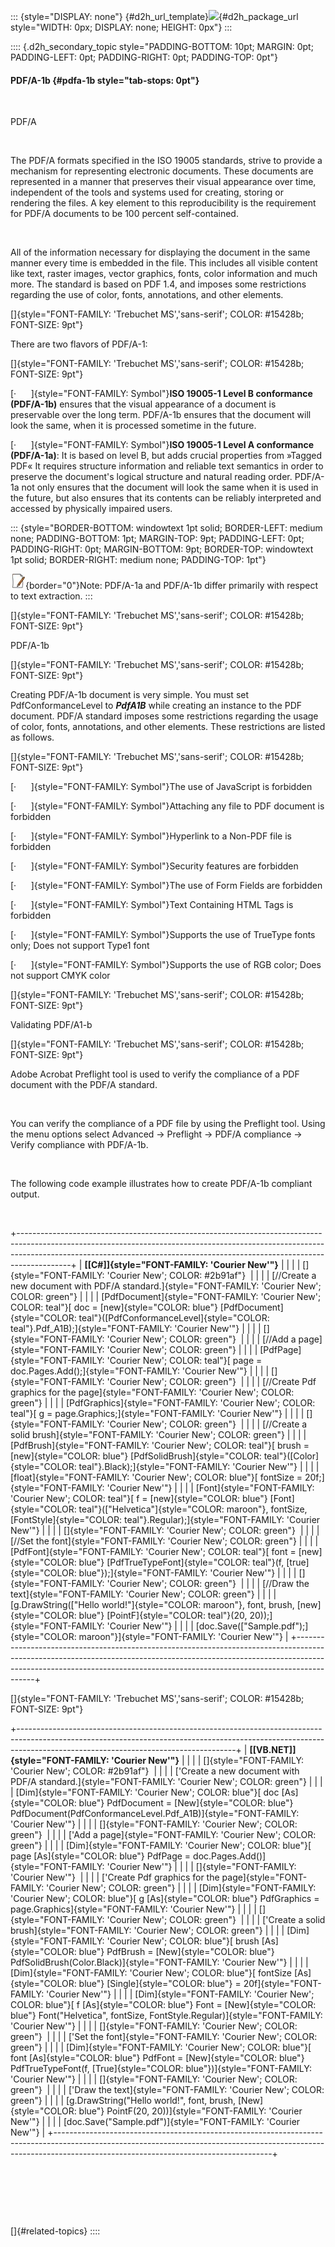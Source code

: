 ::: {style="DISPLAY: none"}
[](ms-xhelp:///?Id=d2h_url_template){#d2h_url_template}![](!package_url!){#d2h_package_url style="WIDTH: 0px; DISPLAY: none; HEIGHT: 0px"}
:::

:::: {.d2h_secondary_topic style="PADDING-BOTTOM: 10pt; MARGIN: 0pt; PADDING-LEFT: 0pt; PADDING-RIGHT: 0pt; PADDING-TOP: 0pt"}
#### PDF/A-1b {#pdfa-1b style="tab-stops: 0pt"}

 

PDF/A

 

The PDF/A formats specified in the ISO 19005 standards, strive to provide a mechanism for representing electronic documents. These documents are represented in a manner that preserves their visual appearance over time, independent of the tools and systems used for creating, storing or rendering the files. A key element to this reproducibility is the requirement for PDF/A documents to be 100 percent self-contained.

 

All of the information necessary for displaying the document in the same manner every time is embedded in the file. This includes all visible content like text, raster images, vector graphics, fonts, color information and much more. The standard is based on PDF 1.4, and imposes some restrictions regarding the use of color, fonts, annotations, and other elements.

[]{style="FONT-FAMILY: 'Trebuchet MS','sans-serif'; COLOR: #15428b; FONT-SIZE: 9pt"} 

There are two flavors of PDF/A-1:

[]{style="FONT-FAMILY: 'Trebuchet MS','sans-serif'; COLOR: #15428b; FONT-SIZE: 9pt"} 

[·      ]{style="FONT-FAMILY: Symbol"}**ISO 19005-1 Level B conformance (PDF/A-1b)** ensures that the visual appearance of a document is preservable over the long term. PDF/A-1b ensures that the document will look the same, when it is processed sometime in the future.

[·      ]{style="FONT-FAMILY: Symbol"}**ISO 19005-1 Level A conformance (PDF/A-1a)**: It is based on level B, but adds crucial properties from »Tagged PDF« It requires structure information and reliable text semantics in order to preserve the document\'s logical structure and natural reading order. PDF/A-1a not only ensures that the document will look the same when it is used in the future, but also ensures that its contents can be reliably interpreted and accessed by physically impaired users.

::: {style="BORDER-BOTTOM: windowtext 1pt solid; BORDER-LEFT: medium none; PADDING-BOTTOM: 1pt; MARGIN-TOP: 9pt; PADDING-LEFT: 0pt; PADDING-RIGHT: 0pt; MARGIN-BOTTOM: 9pt; BORDER-TOP: windowtext 1pt solid; BORDER-RIGHT: medium none; PADDING-TOP: 1pt"}
 

![](ImagesExt/image22_2.jpg){border="0"}Note: PDF/A-1a and PDF/A-1b differ primarily with respect to text extraction.
:::

[]{style="FONT-FAMILY: 'Trebuchet MS','sans-serif'; COLOR: #15428b; FONT-SIZE: 9pt"} 

PDF/A-1b

[]{style="FONT-FAMILY: 'Trebuchet MS','sans-serif'; COLOR: #15428b; FONT-SIZE: 9pt"} 

Creating PDF/A-1b document is very simple. You must set PdfConformanceLevel to ***PdfA1B*** while creating an instance to the PDF document. PDF/A standard imposes some restrictions regarding the usage of color, fonts, annotations, and other elements. These restrictions are listed as follows.

[]{style="FONT-FAMILY: 'Trebuchet MS','sans-serif'; COLOR: #15428b; FONT-SIZE: 9pt"} 

[·      ]{style="FONT-FAMILY: Symbol"}The use of JavaScript is forbidden

[·      ]{style="FONT-FAMILY: Symbol"}Attaching any file to PDF document is forbidden

[·      ]{style="FONT-FAMILY: Symbol"}Hyperlink to a Non-PDF file is forbidden

[·      ]{style="FONT-FAMILY: Symbol"}Security features are forbidden

[·      ]{style="FONT-FAMILY: Symbol"}The use of Form Fields are forbidden

[·      ]{style="FONT-FAMILY: Symbol"}Text Containing HTML Tags is forbidden

[·      ]{style="FONT-FAMILY: Symbol"}Supports the use of TrueType fonts only; Does not support Type1 font

[·      ]{style="FONT-FAMILY: Symbol"}Supports the use of RGB color; Does not support CMYK color

[]{style="FONT-FAMILY: 'Trebuchet MS','sans-serif'; COLOR: #15428b; FONT-SIZE: 9pt"} 

Validating PDF/A1-b

[]{style="FONT-FAMILY: 'Trebuchet MS','sans-serif'; COLOR: #15428b; FONT-SIZE: 9pt"} 

Adobe Acrobat Preflight tool is used to verify the compliance of a PDF document with the PDF/A standard.

 

You can verify the compliance of a PDF file by using the Preflight tool. Using the menu options select Advanced -\> Preflight -\> PDF/A compliance -\> Verify compliance with PDF/A-1b.

 

The following code example illustrates how to create PDF/A-1b compliant output.

 

+-------------------------------------------------------------------------------------------------------------------------------------------------------------------------------------------------------------------------------------------------------+
| **[\[C#\]]{style="FONT-FAMILY: 'Courier New'"}**                                                                                                                                                                                                      |
|                                                                                                                                                                                                                                                       |
| []{style="FONT-FAMILY: 'Courier New'; COLOR: #2b91af"}                                                                                                                                                                                                |
|                                                                                                                                                                                                                                                       |
| [//Create a new document with PDF/A standard.]{style="FONT-FAMILY: 'Courier New'; COLOR: green"}                                                                                                                                                      |
|                                                                                                                                                                                                                                                       |
| [PdfDocument]{style="FONT-FAMILY: 'Courier New'; COLOR: teal"}[ doc = [new]{style="COLOR: blue"} [PdfDocument]{style="COLOR: teal"}([PdfConformanceLevel]{style="COLOR: teal"}.Pdf_A1B);]{style="FONT-FAMILY: 'Courier New'"}                         |
|                                                                                                                                                                                                                                                       |
| []{style="FONT-FAMILY: 'Courier New'; COLOR: green"}                                                                                                                                                                                                  |
|                                                                                                                                                                                                                                                       |
| [//Add a page]{style="FONT-FAMILY: 'Courier New'; COLOR: green"}                                                                                                                                                                                      |
|                                                                                                                                                                                                                                                       |
| [PdfPage]{style="FONT-FAMILY: 'Courier New'; COLOR: teal"}[ page = doc.Pages.Add();]{style="FONT-FAMILY: 'Courier New'"}                                                                                                                              |
|                                                                                                                                                                                                                                                       |
| []{style="FONT-FAMILY: 'Courier New'; COLOR: green"}                                                                                                                                                                                                  |
|                                                                                                                                                                                                                                                       |
| [//Create Pdf graphics for the page]{style="FONT-FAMILY: 'Courier New'; COLOR: green"}                                                                                                                                                                |
|                                                                                                                                                                                                                                                       |
| [PdfGraphics]{style="FONT-FAMILY: 'Courier New'; COLOR: teal"}[ g = page.Graphics;]{style="FONT-FAMILY: 'Courier New'"}                                                                                                                               |
|                                                                                                                                                                                                                                                       |
| []{style="FONT-FAMILY: 'Courier New'; COLOR: green"}                                                                                                                                                                                                  |
|                                                                                                                                                                                                                                                       |
| [//Create a solid brush]{style="FONT-FAMILY: 'Courier New'; COLOR: green"}                                                                                                                                                                            |
|                                                                                                                                                                                                                                                       |
| [PdfBrush]{style="FONT-FAMILY: 'Courier New'; COLOR: teal"}[ brush = [new]{style="COLOR: blue"} [PdfSolidBrush]{style="COLOR: teal"}([Color]{style="COLOR: teal"}.Black);]{style="FONT-FAMILY: 'Courier New'"}                                        |
|                                                                                                                                                                                                                                                       |
| [float]{style="FONT-FAMILY: 'Courier New'; COLOR: blue"}[ fontSize = 20f;]{style="FONT-FAMILY: 'Courier New'"}                                                                                                                                        |
|                                                                                                                                                                                                                                                       |
| [Font]{style="FONT-FAMILY: 'Courier New'; COLOR: teal"}[ f = [new]{style="COLOR: blue"} [Font]{style="COLOR: teal"}([\"Helvetica\"]{style="COLOR: maroon"}, fontSize, [FontStyle]{style="COLOR: teal"}.Regular);]{style="FONT-FAMILY: 'Courier New'"} |
|                                                                                                                                                                                                                                                       |
| []{style="FONT-FAMILY: 'Courier New'; COLOR: green"}                                                                                                                                                                                                  |
|                                                                                                                                                                                                                                                       |
| [//Set the font]{style="FONT-FAMILY: 'Courier New'; COLOR: green"}                                                                                                                                                                                    |
|                                                                                                                                                                                                                                                       |
| [PdfFont]{style="FONT-FAMILY: 'Courier New'; COLOR: teal"}[ font = [new]{style="COLOR: blue"} [PdfTrueTypeFont]{style="COLOR: teal"}(f, [true]{style="COLOR: blue"});]{style="FONT-FAMILY: 'Courier New'"}                                            |
|                                                                                                                                                                                                                                                       |
| []{style="FONT-FAMILY: 'Courier New'; COLOR: green"}                                                                                                                                                                                                  |
|                                                                                                                                                                                                                                                       |
| [//Draw the text]{style="FONT-FAMILY: 'Courier New'; COLOR: green"}                                                                                                                                                                                   |
|                                                                                                                                                                                                                                                       |
| [g.DrawString([\"Hello world!\"]{style="COLOR: maroon"}, font, brush, [new]{style="COLOR: blue"} [PointF]{style="COLOR: teal"}(20, 20));]{style="FONT-FAMILY: 'Courier New'"}                                                                         |
|                                                                                                                                                                                                                                                       |
| [doc.Save([\"Sample.pdf\");]{style="COLOR: maroon"}]{style="FONT-FAMILY: 'Courier New'"}                                                                                                                                                              |
+-------------------------------------------------------------------------------------------------------------------------------------------------------------------------------------------------------------------------------------------------------+

[]{style="FONT-FAMILY: 'Trebuchet MS','sans-serif'; COLOR: #15428b; FONT-SIZE: 9pt"} 

+------------------------------------------------------------------------------------------------------------------------------------------------------------------------------------------------------------------+
| **[\[VB.NET\]]{style="FONT-FAMILY: 'Courier New'"}**                                                                                                                                                             |
|                                                                                                                                                                                                                  |
| []{style="FONT-FAMILY: 'Courier New'; COLOR: #2b91af"}                                                                                                                                                           |
|                                                                                                                                                                                                                  |
| [\'Create a new document with PDF/A standard.]{style="FONT-FAMILY: 'Courier New'; COLOR: green"}                                                                                                                 |
|                                                                                                                                                                                                                  |
| [Dim]{style="FONT-FAMILY: 'Courier New'; COLOR: blue"}[ doc [As]{style="COLOR: blue"} PdfDocument = [New]{style="COLOR: blue"} PdfDocument(PdfConformanceLevel.Pdf_A1B)]{style="FONT-FAMILY: 'Courier New'"}     |
|                                                                                                                                                                                                                  |
| []{style="FONT-FAMILY: 'Courier New'; COLOR: green"}                                                                                                                                                             |
|                                                                                                                                                                                                                  |
| [\'Add a page]{style="FONT-FAMILY: 'Courier New'; COLOR: green"}                                                                                                                                                 |
|                                                                                                                                                                                                                  |
| [Dim]{style="FONT-FAMILY: 'Courier New'; COLOR: blue"}[ page [As]{style="COLOR: blue"} PdfPage = doc.Pages.Add()]{style="FONT-FAMILY: 'Courier New'"}                                                            |
|                                                                                                                                                                                                                  |
| []{style="FONT-FAMILY: 'Courier New'"}                                                                                                                                                                           |
|                                                                                                                                                                                                                  |
| [\'Create Pdf graphics for the page]{style="FONT-FAMILY: 'Courier New'; COLOR: green"}                                                                                                                           |
|                                                                                                                                                                                                                  |
| [Dim]{style="FONT-FAMILY: 'Courier New'; COLOR: blue"}[ g [As]{style="COLOR: blue"} PdfGraphics = page.Graphics]{style="FONT-FAMILY: 'Courier New'"}                                                             |
|                                                                                                                                                                                                                  |
| []{style="FONT-FAMILY: 'Courier New'; COLOR: green"}                                                                                                                                                             |
|                                                                                                                                                                                                                  |
| [\'Create a solid brush]{style="FONT-FAMILY: 'Courier New'; COLOR: green"}                                                                                                                                       |
|                                                                                                                                                                                                                  |
| [Dim]{style="FONT-FAMILY: 'Courier New'; COLOR: blue"}[ brush [As]{style="COLOR: blue"} PdfBrush = [New]{style="COLOR: blue"} PdfSolidBrush(Color.Black)]{style="FONT-FAMILY: 'Courier New'"}                    |
|                                                                                                                                                                                                                  |
| [Dim]{style="FONT-FAMILY: 'Courier New'; COLOR: blue"}[ fontSize [As]{style="COLOR: blue"} [Single]{style="COLOR: blue"} = 20f]{style="FONT-FAMILY: 'Courier New'"}                                              |
|                                                                                                                                                                                                                  |
| [Dim]{style="FONT-FAMILY: 'Courier New'; COLOR: blue"}[ f [As]{style="COLOR: blue"} Font = [New]{style="COLOR: blue"} Font(\"Helvetica\", fontSize, FontStyle.Regular)]{style="FONT-FAMILY: 'Courier New'"}      |
|                                                                                                                                                                                                                  |
| []{style="FONT-FAMILY: 'Courier New'; COLOR: green"}                                                                                                                                                             |
|                                                                                                                                                                                                                  |
| [\'Set the font]{style="FONT-FAMILY: 'Courier New'; COLOR: green"}                                                                                                                                               |
|                                                                                                                                                                                                                  |
| [Dim]{style="FONT-FAMILY: 'Courier New'; COLOR: blue"}[ font [As]{style="COLOR: blue"} PdfFont = [New]{style="COLOR: blue"} PdfTrueTypeFont(f, [True]{style="COLOR: blue"})]{style="FONT-FAMILY: 'Courier New'"} |
|                                                                                                                                                                                                                  |
| []{style="FONT-FAMILY: 'Courier New'; COLOR: green"}                                                                                                                                                             |
|                                                                                                                                                                                                                  |
| [\'Draw the text]{style="FONT-FAMILY: 'Courier New'; COLOR: green"}                                                                                                                                              |
|                                                                                                                                                                                                                  |
| [g.DrawString(\"Hello world!\", font, brush, [New]{style="COLOR: blue"} PointF(20, 20))]{style="FONT-FAMILY: 'Courier New'"}                                                                                     |
|                                                                                                                                                                                                                  |
| [doc.Save(\"Sample.pdf\")]{style="FONT-FAMILY: 'Courier New'"}                                                                                                                                                   |
+------------------------------------------------------------------------------------------------------------------------------------------------------------------------------------------------------------------+

 

 

 

[]{#related-topics}
::::
